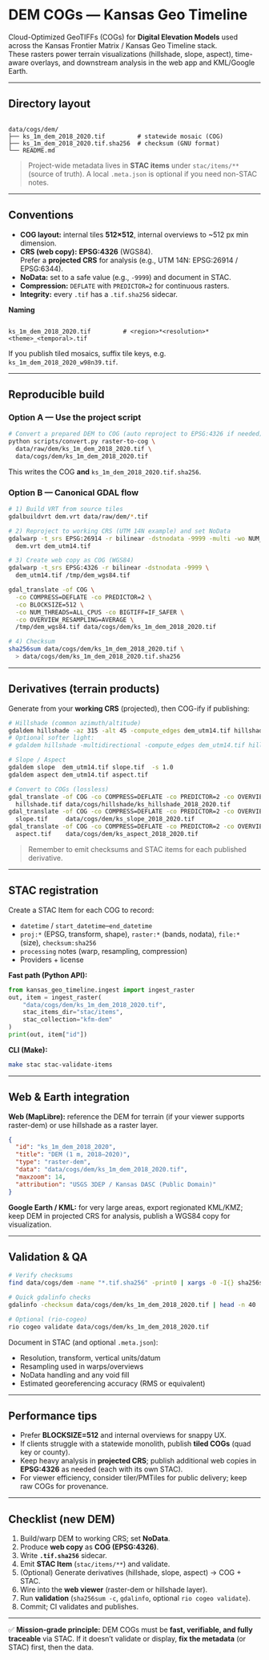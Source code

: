# DEM COGs — Kansas Geo Timeline

Cloud-Optimized GeoTIFFs (COGs) for **Digital Elevation Models** used across the
Kansas Frontier Matrix / Kansas Geo Timeline stack.  
These rasters power terrain visualizations (hillshade, slope, aspect), time-aware overlays,
and downstream analysis in the web app and KML/Google Earth.

---

## Directory layout

```

data/cogs/dem/
├── ks_1m_dem_2018_2020.tif         # statewide mosaic (COG)
├── ks_1m_dem_2018_2020.tif.sha256  # checksum (GNU format)
└── README.md

```

> Project-wide metadata lives in **STAC items** under `stac/items/**` (source of truth).
> A local `.meta.json` is optional if you need non-STAC notes.

---

## Conventions

- **COG layout:** internal tiles **512×512**, internal overviews to ~512 px min dimension.
- **CRS (web copy):** **EPSG:4326** (WGS84).  
  Prefer a **projected CRS** for analysis (e.g., UTM 14N: EPSG:26914 / EPSG:6344).
- **NoData:** set to a safe value (e.g., `-9999`) and document in STAC.
- **Compression:** `DEFLATE` with `PREDICTOR=2` for continuous rasters.
- **Integrity:** every `.tif` has a `.tif.sha256` sidecar.

**Naming**
```

ks_1m_dem_2018_2020.tif         # <region>*<resolution>*<theme>_<temporal>.tif

````
If you publish tiled mosaics, suffix tile keys, e.g. `ks_1m_dem_2018_2020_w98n39.tif`.

---

## Reproducible build

### Option A — Use the project script

```bash
# Convert a prepared DEM to COG (auto reproject to EPSG:4326 if needed)
python scripts/convert.py raster-to-cog \
  data/raw/dem/ks_1m_dem_2018_2020.tif \
  data/cogs/dem/ks_1m_dem_2018_2020.tif
````

This writes the COG **and** `ks_1m_dem_2018_2020.tif.sha256`.

### Option B — Canonical GDAL flow

```bash
# 1) Build VRT from source tiles
gdalbuildvrt dem.vrt data/raw/dem/*.tif

# 2) Reproject to working CRS (UTM 14N example) and set NoData
gdalwarp -t_srs EPSG:26914 -r bilinear -dstnodata -9999 -multi -wo NUM_THREADS=ALL_CPUS \
  dem.vrt dem_utm14.tif

# 3) Create web copy as COG (WGS84)
gdalwarp -t_srs EPSG:4326 -r bilinear -dstnodata -9999 \
  dem_utm14.tif /tmp/dem_wgs84.tif

gdal_translate -of COG \
  -co COMPRESS=DEFLATE -co PREDICTOR=2 \
  -co BLOCKSIZE=512 \
  -co NUM_THREADS=ALL_CPUS -co BIGTIFF=IF_SAFER \
  -co OVERVIEW_RESAMPLING=AVERAGE \
  /tmp/dem_wgs84.tif data/cogs/dem/ks_1m_dem_2018_2020.tif

# 4) Checksum
sha256sum data/cogs/dem/ks_1m_dem_2018_2020.tif \
  > data/cogs/dem/ks_1m_dem_2018_2020.tif.sha256
```

---

## Derivatives (terrain products)

Generate from your **working CRS** (projected), then COG-ify if publishing:

```bash
# Hillshade (common azimuth/altitude)
gdaldem hillshade -az 315 -alt 45 -compute_edges dem_utm14.tif hillshade.tif
# Optional softer light:
# gdaldem hillshade -multidirectional -compute_edges dem_utm14.tif hillshade.tif

# Slope / Aspect
gdaldem slope  dem_utm14.tif slope.tif  -s 1.0
gdaldem aspect dem_utm14.tif aspect.tif

# Convert to COGs (lossless)
gdal_translate -of COG -co COMPRESS=DEFLATE -co PREDICTOR=2 -co OVERVIEW_RESAMPLING=AVERAGE \
  hillshade.tif data/cogs/hillshade/ks_hillshade_2018_2020.tif
gdal_translate -of COG -co COMPRESS=DEFLATE -co PREDICTOR=2 -co OVERVIEW_RESAMPLING=AVERAGE \
  slope.tif     data/cogs/dem/ks_slope_2018_2020.tif
gdal_translate -of COG -co COMPRESS=DEFLATE -co PREDICTOR=2 -co OVERVIEW_RESAMPLING=AVERAGE \
  aspect.tif    data/cogs/dem/ks_aspect_2018_2020.tif
```

> Remember to emit checksums and STAC items for each published derivative.

---

## STAC registration

Create a STAC Item for each COG to record:

* `datetime` / `start_datetime`–`end_datetime`
* `proj:*` (EPSG, transform, shape), `raster:*` (bands, nodata), `file:*` (size), `checksum:sha256`
* `processing` notes (warp, resampling, compression)
* Providers + license

**Fast path (Python API):**

```python
from kansas_geo_timeline.ingest import ingest_raster
out, item = ingest_raster(
    "data/cogs/dem/ks_1m_dem_2018_2020.tif",
    stac_items_dir="stac/items",
    stac_collection="kfm-dem"
)
print(out, item["id"])
```

**CLI (Make):**

```bash
make stac stac-validate-items
```

---

## Web & Earth integration

**Web (MapLibre):** reference the DEM for terrain (if your viewer supports raster-dem) or use hillshade as a raster layer.

```json
{
  "id": "ks_1m_dem_2018_2020",
  "title": "DEM (1 m, 2018–2020)",
  "type": "raster-dem",
  "data": "data/cogs/dem/ks_1m_dem_2018_2020.tif",
  "maxzoom": 14,
  "attribution": "USGS 3DEP / Kansas DASC (Public Domain)"
}
```

**Google Earth / KML:** for very large areas, export regionated KML/KMZ; keep DEM in projected CRS for analysis, publish a WGS84 copy for visualization.

---

## Validation & QA

```bash
# Verify checksums
find data/cogs/dem -name "*.tif.sha256" -print0 | xargs -0 -I{} sha256sum -c {}

# Quick gdalinfo checks
gdalinfo -checksum data/cogs/dem/ks_1m_dem_2018_2020.tif | head -n 40

# Optional (rio-cogeo)
rio cogeo validate data/cogs/dem/ks_1m_dem_2018_2020.tif
```

Document in STAC (and optional `.meta.json`):

* Resolution, transform, vertical units/datum
* Resampling used in warps/overviews
* NoData handling and any void fill
* Estimated georeferencing accuracy (RMS or equivalent)

---

## Performance tips

* Prefer **BLOCKSIZE=512** and internal overviews for snappy UX.
* If clients struggle with a statewide monolith, publish **tiled COGs** (quad key or county).
* Keep heavy analysis in **projected CRS**; publish additional web copies in **EPSG:4326** as needed (each with its own STAC).
* For viewer efficiency, consider tiler/PMTiles for public delivery; keep raw COGs for provenance.

---

## Checklist (new DEM)

1. Build/warp DEM to working CRS; set **NoData**.
2. Produce **web copy** as **COG (EPSG:4326)**.
3. Write **`.tif.sha256`** sidecar.
4. Emit **STAC Item** (`stac/items/**`) and validate.
5. (Optional) Generate derivatives (hillshade, slope, aspect) → COG + STAC.
6. Wire into the **web viewer** (raster-dem or hillshade layer).
7. Run **validation** (`sha256sum -c`, `gdalinfo`, optional `rio cogeo validate`).
8. Commit; CI validates and publishes.

---

✅ **Mission-grade principle:** DEM COGs must be **fast, verifiable, and fully traceable**
via STAC. If it doesn’t validate or display, **fix the metadata** (or STAC) first, then the data.

```
```
